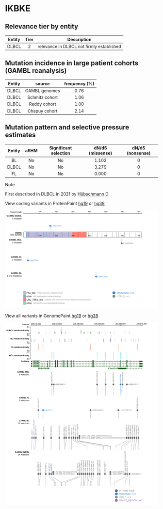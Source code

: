 # IKBKE

## Relevance tier by entity

|Entity|Tier|Description                              |
|:------:|:----:|-----------------------------------------|
|DLBCL |2   |relevance in DLBCL not firmly established|

## Mutation incidence in large patient cohorts (GAMBL reanalysis)

|Entity|source        |frequency (%)|
|:------:|:--------------:|:-------------:|
|DLBCL |GAMBL genomes |0.76         |
|DLBCL |Schmitz cohort|1.06         |
|DLBCL |Reddy cohort  |1.00         |
|DLBCL |Chapuy cohort |2.14         |

## Mutation pattern and selective pressure estimates

|Entity|aSHM|Significant selection|dN/dS (missense)|dN/dS (nonsense)|
|:------:|:----:|:---------------------:|:----------------:|:----------------:|
|BL    |No  |No                   |1.102           |0               |
|DLBCL |No  |No                   |3.279           |0               |
|FL    |No  |No                   |0.000           |0               |


> [!NOTE]
> First described in DLBCL in 2021 by [Hübschmann D](https://pubmed.ncbi.nlm.nih.gov/33953289)


View coding variants in ProteinPaint [hg19](https://www.bcgsc.ca/downloads/morinlab/GAMBL/test/genes/IKBKE_protein.html)  or [hg38](https://www.bcgsc.ca/downloads/morinlab/GAMBL/test/genes/IKBKE_protein_hg38.html)

![image](images/proteinpaint/IKBKE_NM_014002.svg)

View all variants in GenomePaint [hg19](https://www.bcgsc.ca/downloads/morinlab/GAMBL/test/genes/IKBKE.html)  or [hg38](https://www.bcgsc.ca/downloads/morinlab/GAMBL/test/genes/IKBKE_hg38.html)

![image](images/proteinpaint/IKBKE.svg)
